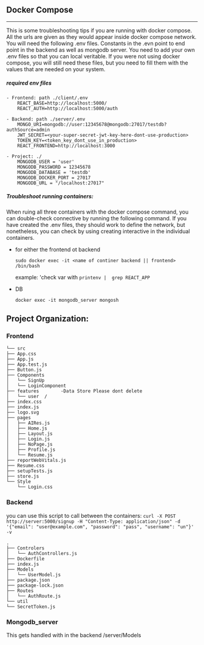 ## Docker Compose
___
This is some troubleshooting tips if you are running with docker compose. All the urls are given
as they would appear inside docker compose network. You will need the following .env files. Constants
in the .evn point to end point in the backend as well as mongodb server. You need to add your own .env
files so that you can local veritable. If you were not using docker compose, you will still need these 
files, but you need to fill them with the values that are needed on your system. 

##### required env files
    - Frontend: path ./client/.env
        REACT_BASE=http://localhost:5000/
        REACT_AUTH=http://localhost:5000/auth  

    - Backend: path ./server/.env
        MONGO_URI=mongodb://user:12345678@mongodb:27017/testdb?authSource=admin
        JWT_SECRET=<your-super-secret-jwt-key-here-dont-use-production>
        TOKEN_KEY=<token_key_dont_use_in_production>
        REACT_FRONTEND=http://localhost:3000 
    
    - Project: ./
        MONGODB_USER = 'user'
        MONGODB_PASSWORD = 12345678
        MONGODB_DATABASE = 'testdb'
        MONGODB_DOCKER_PORT = 27017
        MONGODB_URL = "/localhost:27017"
##### Troubleshoot running containers:
When ruing all three containers with the docker compose command, you can double-check connective 
by running the following command. If you have created the .env files, they should work to define the
network, but nonetheless, you can check by using creating interactive in the individual containers. 

- for either the frontend ot backend

    `sudo docker exec -it <name of continer backend || frontend> /bin/bash`

    example: 'check var with `printenv |  grep REACT_APP`
- DB
    
    `docker exec -it mongodb_server mongosh`

## Project Organization: 

### Frontend 
    └── src
    ├── App.css
    ├── App.js
    ├── App.test.js
    ├── Button.js
    ├── Components
    │   └── SignUp
    │   └── LoginComponent 
    ├── features        -Data Store Please dont delete
    │   └── user  /
    ├── index.css
    ├── index.js  
    ├── logo.svg
    ├── pages
    │   ├── AIRes.js
    │   ├── Home.js
    │   ├── Layout.js
    │   ├── Login.js
    │   ├── NoPage.js
    │   ├── Profile.js
    │   └── Resume.js
    ├── reportWebVitals.js
    ├── Resume.css 
    ├── setupTests.js
    ├── store.js
    └── Style
        └── Login.css

    


### Backend

you can use this script to call between the containers: 
`curl -X POST http://server:5000/signup -H "Content-Type: application/json" -d '{"email": "user@example.com", "password": "pass", "username": "un"}' -v`

    .
    ├── Controlers
    │   └── AuthControllers.js
    ├── Dockerfile
    ├── index.js
    ├── Models
    │   └── UserModel.js
    ├── package.json
    ├── package-lock.json
    ├── Routes
    │   └── AuthRoute.js
    └── util
    └── SecretToken.js


### Mongodb_server
 This gets handled with in the backend /server/Models 
